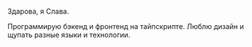Здарова, я Слава.

Программирую бэкенд и фронтенд на тайпскрипте. Люблю дизайн и щупать разные языки и технологии.

